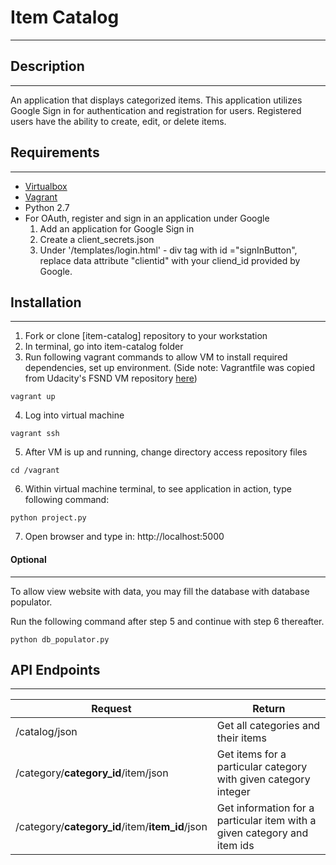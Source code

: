 # Item Catalog #
---
## Description ##
---

  An application that displays categorized items.  This application utilizes Google Sign in for authentication and registration for users.  Registered users have the ability to create, edit, or delete items.  

## Requirements ##
---
* [Virtualbox](https://www.virtualbox.org/wiki/Downloads)
* [Vagrant](https://www.vagrantup.com/downloads.html)
* Python 2.7
* For OAuth, register and sign in an application under Google
  1. Add an application for Google Sign in
  2. Create a client_secrets.json
  3. Under '/templates/login.html' - div tag with id ="signInButton",
     replace data attribute "clientid" with your cliend_id provided by Google.  

## Installation ##
---
1. Fork or clone [item-catalog] repository to your workstation
2. In terminal, go into item-catalog folder
3. Run following vagrant commands to allow VM to install required dependencies, set up environment.
(Side note: Vagrantfile was copied from Udacity's FSND VM repository [here](https://github.com/udacity/fullstack-nanodegree-vm))

  ```
  vagrant up
  ```

4. Log into virtual machine

  ```
  vagrant ssh
  ```

5. After VM is up and running, change directory access repository files

  ```
  cd /vagrant
  ```

6. Within virtual machine terminal, to see application in action, type following command:

  ```
  python project.py
  ```

7. Open browser and type in: http://localhost:5000

#### Optional ####
---
To allow view website with data, you may fill the database with database populator.

Run the following command after step 5 and continue with step 6 thereafter.
```
python db_populator.py
```

## API Endpoints ##
---
Request                      | Return
---|---
/catalog/json| Get all categories and their items
/category/__category_id__/item/json| Get items for a particular category with given category integer
/category/__category_id__/item/__item_id__/json| Get information for a particular item with a given category and item ids
